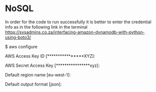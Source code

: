# NoSQL


In order for the code to run successfully it is better to enter the credential info as in the following link in the terminal
https://sysadmins.co.za/interfacing-amazon-dynamodb-with-python-using-boto3/

  $ aws configure
  
  AWS Access Key ID [****************XYZ]: 
  
  AWS Secret Access Key [****************xyz]: 
  
  Default region name [eu-west-1]: 
  
  Default output format [json]: 
